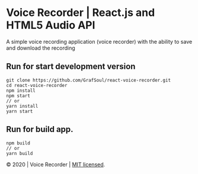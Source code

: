 # Voice Recorder | React.js and HTML5 Audio API
A simple voice recording application (voice recorder) with the ability to save and download the recording

## Run for start development version

```
git clone https://github.com/GrafSoul/react-voice-recorder.git
cd react-voice-recorder
npm install
npm start
// or
yarn install
yarn start
```

## Run for build app.

```
npm build
// or
yarn build
```

&#169; 2020 | Voice Recorder | [MIT licensed].

[mit licensed]: https://github.com/GrafSoul/react-voice-recorder/blob/master/LICENSE
